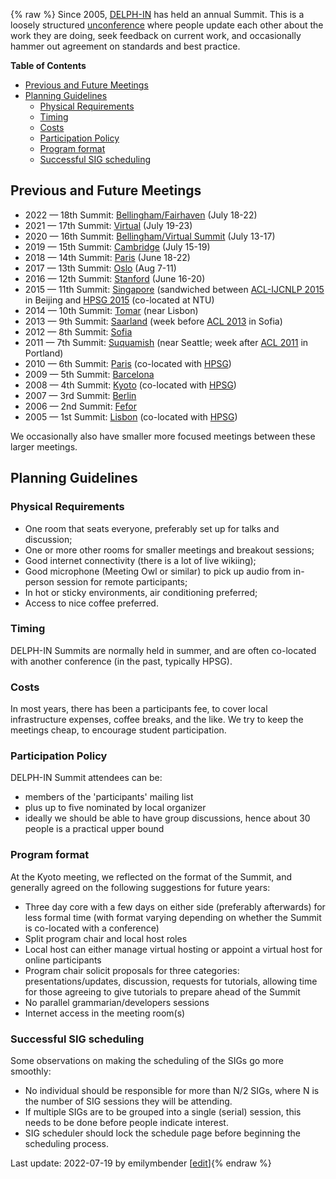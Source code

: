 {% raw %}
Since 2005, [DELPH-IN](http://wwww.delph-in.net) has held an annual
Summit. This is a loosely structured
[unconference](http://en.wikipedia.org/wiki/Unconference) where people
update each other about the work they are doing, seek feedback on
current work, and occasionally hammer out agreement on standards and
best practice.

<!-- markdown-toc start - Don't edit this section. Run M-x markdown-toc-refresh-toc -->

**Table of Contents**

- [Previous and Future Meetings](https://blog.inductorsoftware.com/docsproto/summits/SummitTop)
- [Planning Guidelines](https://blog.inductorsoftware.com/docsproto/summits/SummitTop)
  - [Physical Requirements](https://blog.inductorsoftware.com/docsproto/summits/SummitTop)
  - [Timing](https://blog.inductorsoftware.com/docsproto/summits/SummitTop)
  - [Costs](https://blog.inductorsoftware.com/docsproto/summits/SummitTop)
  - [Participation Policy](https://blog.inductorsoftware.com/docsproto/summits/SummitTop)
  - [Program format](https://blog.inductorsoftware.com/docsproto/summits/SummitTop)
  - [Successful SIG scheduling](https://blog.inductorsoftware.com/docsproto/summits/SummitTop)

<!-- markdown-toc end -->


## Previous and Future Meetings

- 2022 — 18th Summit: [Bellingham/Fairhaven](https://blog.inductorsoftware.com/docsproto/summits/FairhavenTop) (July 18-22)
- 2021 — 17th Summit: [Virtual](https://blog.inductorsoftware.com/docsproto/summits/Virtual2021Top) (July 19-23)
- 2020 — 16th Summit: [Bellingham/Virtual Summit](https://blog.inductorsoftware.com/docsproto/summits/BellinghamTop) (July 13-17)
- 2019 — 15th Summit: [Cambridge](https://blog.inductorsoftware.com/docsproto/summits/CambridgeTop) (July 15-19)
- 2018 — 14th Summit: [Paris](https://blog.inductorsoftware.com/docsproto/summits/DiderotTop) (June 18-22)
- 2017 — 13th Summit: [Oslo](https://blog.inductorsoftware.com/docsproto/summits/OsloTop) (Aug 7-11)
- 2016 — 12th Summit: [Stanford](https://blog.inductorsoftware.com/docsproto/summits/StanfordTop) (June 16-20)
- 2015 — 11th Summit: [Singapore](https://blog.inductorsoftware.com/docsproto/summits/SingaporeTop) (sandwiched between [ACL-IJCNLP 2015](http://acl2015.org/) in Beijing and [HPSG 2015](http://compling.hss.ntu.edu.sg/events/2015-hpsg/) (co-located at NTU)
- 2014 — 10th Summit: [Tomar](https://blog.inductorsoftware.com/docsproto/summits/TomarTop) (near Lisbon)
- 2013 — 9th Summit: [Saarland](https://blog.inductorsoftware.com/docsproto/summits/SaarlandTop) (week before [ACL 2013](http://acl2013.org/site/) in Sofia)
- 2012 — 8th Summit: [Sofia](https://blog.inductorsoftware.com/docsproto/summits/SofiaTop)
- 2011 — 7th Summit: [Suquamish](https://blog.inductorsoftware.com/docsproto/summits/SuquamishTop) (near Seattle; week after [ACL 2011](http://www.acl2011.org/) in Portland)
- 2010 — 6th Summit: [Paris](https://blog.inductorsoftware.com/docsproto/summits/ParisTop) (co-located with [HPSG](http://hpsg2010.linguist.univ-paris-diderot.fr/))
- 2009 — 5th Summit: [Barcelona](https://blog.inductorsoftware.com/docsproto/summits/BarcelonaTop)
- 2008 — 4th Summit: [Kyoto](https://blog.inductorsoftware.com/docsproto/summits/KyotoTop) (co-located with [HPSG](http://www.essex.ac.uk/linguistics/external/HPSG/Conferences/hpsg-2008/))
- 2007 — 3rd Summit: [Berlin](https://blog.inductorsoftware.com/docsproto/summits/BerlinTop)
- 2006 — 2nd Summit: [Fefor](https://blog.inductorsoftware.com/docsproto/summits/FeforTop)
- 2005 — 1st Summit: [Lisbon](https://blog.inductorsoftware.com/docsproto/summits/LisbonTop) (co-located with [HPSG](http://csli-publications.stanford.edu/HPSG/6/toc.shtml))

We occasionally also have smaller more focused meetings between these
larger meetings.

## Planning Guidelines

### Physical Requirements

- One room that seats everyone, preferably set up for talks and
discussion;
- One or more other rooms for smaller meetings and breakout sessions;
- Good internet connectivity (there is a lot of live wikiing);
- Good microphone (Meeting Owl or similar) to pick up audio from in-person session for remote participants;
- In hot or sticky environments, air conditioning preferred;
- Access to nice coffee preferred.

### Timing

DELPH-IN Summits are normally held in summer, and are often co-located
with another conference (in the past, typically HPSG).

### Costs

In most years, there has been a participants fee, to cover local
infrastructure expenses, coffee breaks, and the like. We try to keep the
meetings cheap, to encourage student participation.

### Participation Policy

DELPH-IN Summit attendees can be:

- members of the 'participants' mailing list
- plus up to five nominated by local organizer
- ideally we should be able to have group discussions, hence about 30
people is a practical upper bound

### Program format

At the Kyoto meeting, we reflected on the format of the Summit, and
generally agreed on the following suggestions for future years:

- Three day core with a few days on either side (preferably
afterwards) for less formal time (with format varying depending on
whether the Summit is co-located with a conference)
- Split program chair and local host roles
- Local host can either manage virtual hosting or appoint a virtual
host for online participants
- Program chair solicit proposals for three categories:
presentations/updates, discussion, requests for tutorials, allowing
time for those agreeing to give tutorials to prepare ahead of the
Summit
- No parallel grammarian/developers sessions
- Internet access in the meeting room(s)

### Successful SIG scheduling

Some observations on making the scheduling of the SIGs go more smoothly:

- No individual should be responsible for more than N/2 SIGs, where N
is the number of SIG sessions they will be attending.
- If multiple SIGs are to be grouped into a single (serial) session,
this needs to be done before people indicate interest.
- SIG scheduler should lock the schedule page before beginning the
scheduling process.

Last update: 2022-07-19 by emilymbender [[edit](https://github.com/delph-in/docs/wiki/SummitTop/_edit)]{% endraw %}